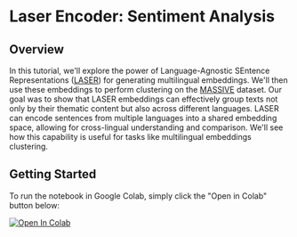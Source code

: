 # Laser Encoder: Sentiment Analysis

## Overview

In this tutorial, we'll explore the power of Language-Agnostic SEntence Representations ([LASER](https://github.com/facebookresearch/LASER)) for generating multilingual embeddings. We'll then use these embeddings to perform clustering on the [MASSIVE](https://github.com/alexa/massive) dataset. Our goal was to show that LASER embeddings can effectively group texts not only by their thematic content but also across different languages. LASER can encode sentences from multiple languages into a shared embedding space, allowing for cross-lingual understanding and comparison. We'll see how this capability is useful for tasks like multilingual embeddings clustering.

## Getting Started

To run the notebook in Google Colab, simply click the "Open in Colab" button below:

[![Open In Colab](https://colab.research.google.com/assets/colab-badge.svg)](https://colab.research.google.com/github/Paulooh007/LASER/blob/laser-clustering/tasks/clustering/LaserClusteringExample.ipynb)


